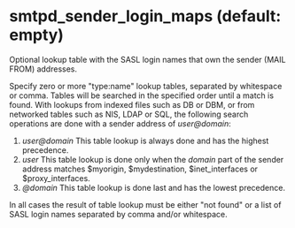 # smtpd_sender_login_maps (default: empty)

Optional lookup table with the SASL login names that own the sender
(MAIL FROM) addresses.




Specify zero or more "type:name" lookup tables, separated by
whitespace or comma. Tables will be searched in the specified order
until a match is found. With lookups from
indexed files such as DB or DBM, or from networked tables such as
NIS, LDAP or SQL, the following search operations are done with a
sender address of *user@domain*: 



 1) *user@domain* 
This table lookup is always done and has the highest precedence. 
 2) *user* 
This table lookup is done only when the *domain* part of the
sender address matches $myorigin, $mydestination, $inet\_interfaces
or $proxy\_interfaces. 
 3) *@domain* 
This table lookup is done last and has the lowest precedence. 


In all cases the result of table lookup must be either "not found"
or a list of SASL login names separated by comma and/or whitespace.



